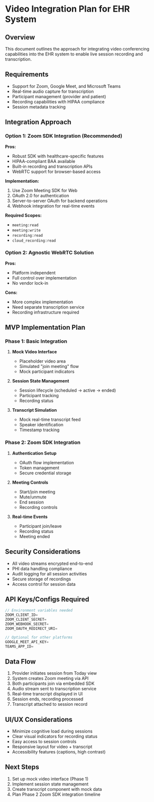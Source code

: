 # Video Integration Plan for EHR System

## Overview
This document outlines the approach for integrating video conferencing capabilities into the EHR system to enable live session recording and transcription.

## Requirements
- Support for Zoom, Google Meet, and Microsoft Teams
- Real-time audio capture for transcription
- Participant management (provider and patient)
- Recording capabilities with HIPAA compliance
- Session metadata tracking

## Integration Approach

### Option 1: Zoom SDK Integration (Recommended)
**Pros:**
- Robust SDK with healthcare-specific features
- HIPAA-compliant BAA available
- Built-in recording and transcription APIs
- WebRTC support for browser-based access

**Implementation:**
1. Use Zoom Meeting SDK for Web
2. OAuth 2.0 for authentication
3. Server-to-server OAuth for backend operations
4. Webhook integration for real-time events

**Required Scopes:**
- `meeting:read`
- `meeting:write`
- `recording:read`
- `cloud_recording:read`

### Option 2: Agnostic WebRTC Solution
**Pros:**
- Platform independent
- Full control over implementation
- No vendor lock-in

**Cons:**
- More complex implementation
- Need separate transcription service
- Recording infrastructure required

## MVP Implementation Plan

### Phase 1: Basic Integration
1. **Mock Video Interface**
   - Placeholder video area
   - Simulated "join meeting" flow
   - Mock participant indicators

2. **Session State Management**
   - Session lifecycle (scheduled → active → ended)
   - Participant tracking
   - Recording status

3. **Transcript Simulation**
   - Mock real-time transcript feed
   - Speaker identification
   - Timestamp tracking

### Phase 2: Zoom SDK Integration
1. **Authentication Setup**
   - OAuth flow implementation
   - Token management
   - Secure credential storage

2. **Meeting Controls**
   - Start/join meeting
   - Mute/unmute
   - End session
   - Recording controls

3. **Real-time Events**
   - Participant join/leave
   - Recording status
   - Meeting ended

## Security Considerations
- All video streams encrypted end-to-end
- PHI data handling compliance
- Audit logging for all session activities
- Secure storage of recordings
- Access control for session data

## API Keys/Configs Required
```javascript
// Environment variables needed
ZOOM_CLIENT_ID=
ZOOM_CLIENT_SECRET=
ZOOM_WEBHOOK_SECRET=
ZOOM_OAUTH_REDIRECT_URI=

// Optional for other platforms
GOOGLE_MEET_API_KEY=
TEAMS_APP_ID=
```

## Data Flow
1. Provider initiates session from Today view
2. System creates Zoom meeting via API
3. Both participants join via embedded SDK
4. Audio stream sent to transcription service
5. Real-time transcript displayed in UI
6. Session ends, recording processed
7. Transcript attached to session record

## UI/UX Considerations
- Minimize cognitive load during sessions
- Clear visual indicators for recording status
- Easy access to session controls
- Responsive layout for video + transcript
- Accessibility features (captions, high contrast)

## Next Steps
1. Set up mock video interface (Phase 1)
2. Implement session state management
3. Create transcript component with mock data
4. Plan Phase 2 Zoom SDK integration timeline
